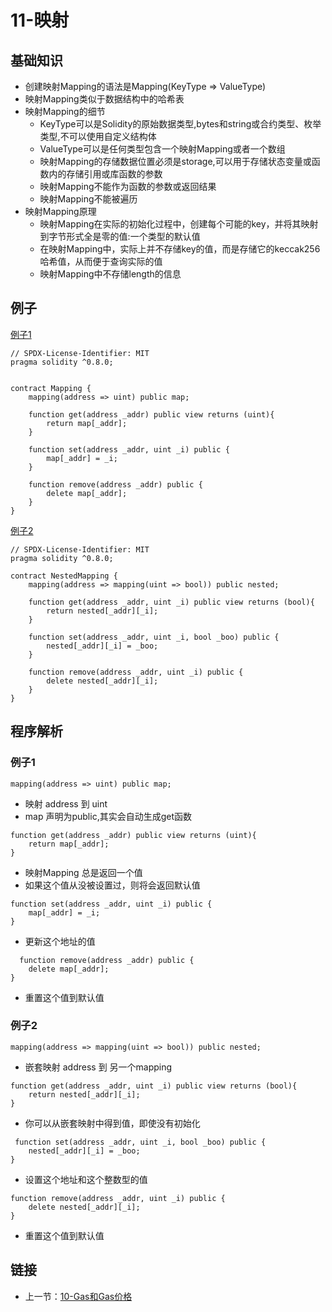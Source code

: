 # 11-映射

## 基础知识

* 创建映射Mapping的语法是Mapping(KeyType => ValueType)
* 映射Mapping类似于数据结构中的哈希表
* 映射Mapping的细节
    * KeyType可以是Solidity的原始数据类型,bytes和string或合约类型、枚举类型,不可以使用自定义结构体
    * ValueType可以是任何类型包含一个映射Mapping或者一个数组
    * 映射Mapping的存储数据位置必须是storage,可以用于存储状态变量或函数内的存储引用或库函数的参数
    * 映射Mapping不能作为函数的参数或返回结果
    * 映射Mapping不能被遍历
* 映射Mapping原理
    * 映射Mapping在实际的初始化过程中，创建每个可能的key，并将其映射到字节形式全是零的值:一个类型的默认值
    * 在映射Mapping中，实际上并不存储key的值，而是存储它的keccak256哈希值，从而便于查询实际的值
    * 映射Mapping中不存储length的信息

## 例子

[例子1](./Mapping.sol)

```solidity
// SPDX-License-Identifier: MIT
pragma solidity ^0.8.0;


contract Mapping {
    mapping(address => uint) public map;

    function get(address _addr) public view returns (uint){
        return map[_addr];
    }

    function set(address _addr, uint _i) public {
        map[_addr] = _i;
    }

    function remove(address _addr) public {
        delete map[_addr];
    }
}
```

[例子2](./NestedMapping.sol)

```solidity
// SPDX-License-Identifier: MIT
pragma solidity ^0.8.0;

contract NestedMapping {
    mapping(address => mapping(uint => bool)) public nested;

    function get(address _addr, uint _i) public view returns (bool){
        return nested[_addr][_i];
    }

    function set(address _addr, uint _i, bool _boo) public {
        nested[_addr][_i] = _boo;
    }

    function remove(address _addr, uint _i) public {
        delete nested[_addr][_i];
    }
}
```

## 程序解析

### 例子1

```solidity
mapping(address => uint) public map;
```

* 映射 address 到 uint
* map 声明为public,其实会自动生成get函数

```solidity
function get(address _addr) public view returns (uint){
    return map[_addr];
}
```

* 映射Mapping 总是返回一个值
* 如果这个值从没被设置过，则将会返回默认值

```solidity
function set(address _addr, uint _i) public {
    map[_addr] = _i;
}
```

* 更新这个地址的值

```solidity
  function remove(address _addr) public {
    delete map[_addr];
}
```

* 重置这个值到默认值

### 例子2

```solidity
mapping(address => mapping(uint => bool)) public nested;
```

* 嵌套映射 address 到 另一个mapping

```solidity
function get(address _addr, uint _i) public view returns (bool){
    return nested[_addr][_i];
}
```

* 你可以从嵌套映射中得到值，即使没有初始化

```solidity
 function set(address _addr, uint _i, bool _boo) public {
    nested[_addr][_i] = _boo;
}
```

* 设置这个地址和这个整数型的值

```solidity
function remove(address _addr, uint _i) public {
    delete nested[_addr][_i];
}
```

* 重置这个值到默认值

## 链接

* 上一节：[10-Gas和Gas价格](../GasAndGasPrice/GasAndGasPrice.md)